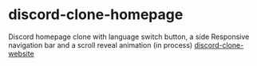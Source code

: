# discord-clone-homepage
Discord homepage clone with language switch button, a side Responsive navigation bar and a scroll reveal animation (in process)
[discord-clone-website](./assets/github-imagediscord.png)
